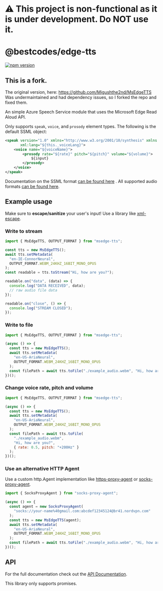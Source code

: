 # :warning: This project is non-functional as it is under development. Do NOT use it.

# @bestcodes/edge-tts

[![npm version](https://badge.fury.io/js/%40bestcodes%2Fedge-tts.svg)](https://badge.fury.io/js/%40bestcodes%2Fedge-tts)

## This is a fork.

The original version, here:
https://github.com/Migushthe2nd/MsEdgeTTS
Was undermaintained and had dependency issues, so I forked the repo and fixed them.

An simple Azure Speech Service module that uses the Microsoft Edge Read Aloud API.

Only supports `speak`, `voice`, and `prosody` element types. The following is the default SSML object:

```xml
<speak version="1.0" xmlns="http://www.w3.org/2001/10/synthesis" xmlns:mstts="https://www.w3.org/2001/mstts"
       xml:lang="${this._voiceLang}">
    <voice name="${voiceName}">
        <prosody rate="${rate}" pitch="${pitch}" volume="${volume}">
            ${input}
        </prosody>
    </voice>
</speak>
```

Documentation on the SSML
format [can be found here](https://docs.microsoft.com/en-us/azure/cognitive-services/speech-service/speech-synthesis-markup)
. All supported audio formats [can be found here](./src/OUTPUT_FORMAT.ts).

## Example usage

Make sure to **escape/sanitize** your user's input!
Use a library like [xml-escape](https://www.npmjs.com/package/xml-escape).

### Write to stream

```js
import { MsEdgeTTS, OUTPUT_FORMAT } from "msedge-tts";

const tts = new MsEdgeTTS();
await tts.setMetadata(
  "en-IE-ConnorNeural",
  OUTPUT_FORMAT.WEBM_24KHZ_16BIT_MONO_OPUS
);
const readable = tts.toStream("Hi, how are you?");

readable.on("data", (data) => {
  console.log("DATA RECEIVED", data);
  // raw audio file data
});

readable.on("close", () => {
  console.log("STREAM CLOSED");
});
```

### Write to file

```js
import { MsEdgeTTS, OUTPUT_FORMAT } from "msedge-tts";

(async () => {
  const tts = new MsEdgeTTS();
  await tts.setMetadata(
    "en-US-AriaNeural",
    OUTPUT_FORMAT.WEBM_24KHZ_16BIT_MONO_OPUS
  );
  const filePath = await tts.toFile("./example_audio.webm", "Hi, how are you?");
})();
```

### Change voice rate, pitch and volume

```js
import { MsEdgeTTS, OUTPUT_FORMAT } from "msedge-tts";

(async () => {
  const tts = new MsEdgeTTS();
  await tts.setMetadata(
    "en-US-AriaNeural",
    OUTPUT_FORMAT.WEBM_24KHZ_16BIT_MONO_OPUS
  );
  const filePath = await tts.toFile(
    "./example_audio.webm",
    "Hi, how are you?",
    { rate: 0.5, pitch: "+200Hz" }
  );
})();
```

### Use an alternative HTTP Agent

Use a custom http.Agent implementation like [https-proxy-agent](https://github.com/TooTallNate/proxy-agents) or [socks-proxy-agent](https://github.com/TooTallNate/proxy-agents/tree/main/packages/socks-proxy-agent).

```js
import { SocksProxyAgent } from "socks-proxy-agent";

(async () => {
  const agent = new SocksProxyAgent(
    "socks://your-name%40gmail.com:abcdef12345124@br41.nordvpn.com"
  );
  const tts = new MsEdgeTTS(agent);
  await tts.setMetadata(
    "en-US-AriaNeural",
    OUTPUT_FORMAT.WEBM_24KHZ_16BIT_MONO_OPUS
  );
  const filePath = await tts.toFile("./example_audio.webm", "Hi, how are you?");
})();
```

## API

For the full documentation check out the [API Documentation](https://migushthe2nd.github.io/MsEdgeTTS).

This library only supports promises.
